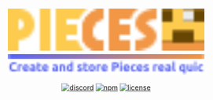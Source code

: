 <div align="center">

<img src="https://raw.githubusercontent.com/hmues/assets/main/pieces/title.svg" alt="HMUES" width="400"><br>
<img src="https://raw.githubusercontent.com/hmues/assets/main/bar.svg" width="400"><br>
<img src="https://raw.githubusercontent.com/hmues/assets/main/pieces/description.svg" alt="Create and store pieces real quic" width="400">

[![discord](https://img.shields.io/discord/968171159776559174?color=5865F2&logo=discord&logoColor=white)](https://discord.gg/nkJCxU9STT)
[![npm](https://img.shields.io/npm/v/@hmues/pieces?color=crimson&logo=npm)](https://www.npmjs.com/package/@hmues/pieces)
[![license](https://img.shields.io/github/license/hmues/pieces)](https://github.com/hmues/pieces/blob/main/LICENSE.md)

</div>
